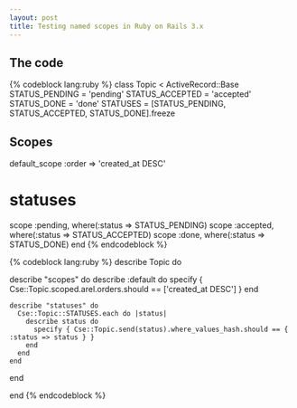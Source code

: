 ```yaml
---
layout: post
title: Testing named scopes in Ruby on Rails 3.x
---
```


## The code

{% codeblock lang:ruby %}
class Topic < ActiveRecord::Base
  STATUS_PENDING = 'pending'
  STATUS_ACCEPTED = 'accepted'
  STATUS_DONE = 'done'
  STATUSES = [STATUS_PENDING, STATUS_ACCEPTED, STATUS_DONE].freeze

  ## Scopes
  default_scope :order => 'created_at DESC'
  # statuses
  scope :pending, where(:status => STATUS_PENDING)
  scope :accepted, where(:status => STATUS_ACCEPTED)
  scope :done, where(:status => STATUS_DONE)
end
{% endcodeblock %}

{% codeblock lang:ruby %}
describe Topic do

  describe "scopes" do
    describe :default do
      specify { Cse::Topic.scoped.arel.orders.should == ['created_at DESC'] }
    end

    describe "statuses" do
      Cse::Topic::STATUSES.each do |status|
        describe status do
          specify { Cse::Topic.send(status).where_values_hash.should == { :status => status } }
        end
      end
    end
  end

end
{% endcodeblock %}

